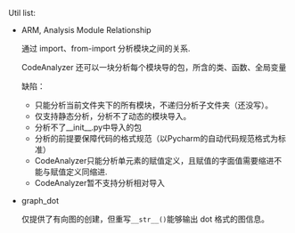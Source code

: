 Util list:

- ARM, Analysis Module Relationship
  
    通过 import、from-import 分析模块之间的关系.

    CodeAnalyzer 还可以一块分析每个模块导的包，所含的类、函数、全局变量
    
    缺陷：
    - 只能分析当前文件夹下的所有模块，不递归分析子文件夹（还没写）。
    - 仅支持静态分析，分析不了动态的模块导入。
    - 分析不了__init__.py中导入的包
    - 分析的前提要保障代码的格式规范（以Pycharm的自动代码规范格式为标准）
    - CodeAnalyzer只能分析单元素的赋值定义，且赋值的字面值需要缩进不能与赋值定义同缩进.
    - CodeAnalyzer暂不支持分析相对导入

 - graph_dot

    仅提供了有向图的创建，但重写`__str__()`能够输出 dot 格式的图信息。
